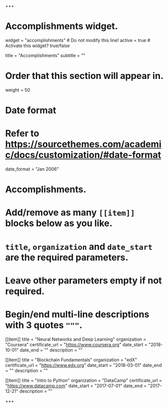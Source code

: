 +++
# Accomplishments widget.
widget = "accomplishments"  # Do not modify this line!
active = true  # Activate this widget? true/false

title = "Accomplishments"
subtitle = ""

# Order that this section will appear in.
weight = 50

# Date format
#   Refer to https://sourcethemes.com/academic/docs/customization/#date-format
date_format = "Jan 2006"

# Accomplishments.
#   Add/remove as many `[[item]]` blocks below as you like.
#   `title`, `organization` and `date_start` are the required parameters.
#   Leave other parameters empty if not required.
#   Begin/end multi-line descriptions with 3 quotes `"""`.

[[item]]
  title = "Neural Networks and Deep Learning"
  organization = "Coursera"
  certificate_url = "https://www.coursera.org"
  date_start = "2018-10-01"
  date_end = ""
  description = ""

[[item]]
  title = "Blockchain Fundamentals"
  organization = "edX"
  certificate_url = "https://www.edx.org"
  date_start = "2018-03-01"
  date_end = ""
  description = ""

[[item]]
  title = "Intro to Python"
  organization = "DataCamp"
  certificate_url = "https://www.datacamp.com"
  date_start = "2017-07-01"
  date_end = "2017-12-21"
  description = ""

+++
